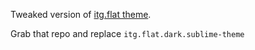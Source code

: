 Tweaked version of [itg.flat theme](https://github.com/itsthatguy/theme-itg-flat).

Grab that repo and replace `itg.flat.dark.sublime-theme`